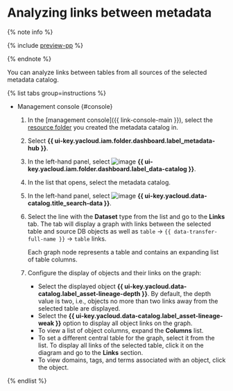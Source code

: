 # Analyzing links between metadata

{% note info %}

{% include [preview-pp](../../../_includes/preview-pp.md) %}

{% endnote %}

You can analyze links between tables from all sources of the selected metadata catalog.

{% list tabs group=instructions %}

- Management console {#console}

  1. In the [management console]({{ link-console-main }}), select the [resource folder](../../../resource-manager/concepts/resources-hierarchy.md#folder) you created the metadata catalog in.
  1. Select **{{ ui-key.yacloud.iam.folder.dashboard.label_metadata-hub }}**.
  1. In the left-hand panel, select ![image](../../../_assets/console-icons/folder-magnifier.svg) **{{ ui-key.yacloud.iam.folder.dashboard.label_data-catalog }}**.
  1. In the list that opens, select the metadata catalog.
  1. In the left-hand panel, select ![image](../../../_assets/console-icons/database-magnifier.svg) **{{ ui-key.yacloud.data-catalog.title_search-data }}**.
  1. Select the line with the **Dataset** type from the list and go to the **Links** tab. The tab will display a graph with links between the selected table and source DB objects as well as `table` → `{{ data-transfer-full-name }}` → `table` links.
  
     Each graph node represents a table and contains an expanding list of table columns.

  1. Configure the display of objects and their links on the graph:
      * Select the displayed object **{{ ui-key.yacloud.data-catalog.label_asset-lineage-depth }}**. By default, the depth value is two, i.e., objects no more than two links away from the selected table are displayed.
      * Select the **{{ ui-key.yacloud.data-catalog.label_asset-lineage-weak }}** option to display all object links on the graph.
      * To view a list of object columns, expand the **Columns** list.
      * To set a different central table for the graph, select it from the list. To display all links of the selected table, click it on the diagram and go to the **Links** section.
      * To view domains, tags, and terms associated with an object, click the object.

{% endlist %}
